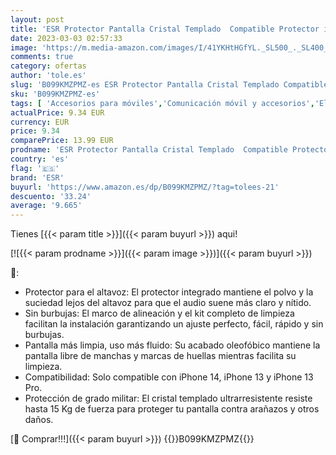 ```yaml
---
layout: post
title: 'ESR Protector Pantalla Cristal Templado  Compatible Protector iPhone 14/Protector iPhone 13/Protector iPhone 13 Pro  Marco Instalación  Grado Militar  Resistente Arañazos Protector Altavoz 3 Unidades'
date: 2023-03-03 02:57:33
image: 'https://m.media-amazon.com/images/I/41YKHtHGfYL._SL500_._SL400_.jpg'
comments: true
category: ofertas
author: 'tole.es'
slug: 'B099KMZPMZ-es ESR Protector Pantalla Cristal Templado Compatible...'
sku: 'B099KMZPMZ-es'
tags: [ 'Accesorios para móviles','Comunicación móvil y accesorios','Electrónica','Mantenimiento, cuidado y reparaciones de teléfonos móviles','Protectores de pantalla para móviles','esr','iphone','🇪🇸', ]
actualPrice: 9.34 EUR
currency: EUR
price: 9.34
comparePrice: 13.99 EUR
prodname: 'ESR Protector Pantalla Cristal Templado  Compatible Protector iPhone 14/Protector iPhone 13/Protector iPhone 13 Pro  Marco Instalación  Grado Militar  Resistente Arañazos Protector Altavoz 3 Unidades'
country: 'es'
flag: '🇪🇸'
brand: 'ESR'
buyurl: 'https://www.amazon.es/dp/B099KMZPMZ/?tag=tolees-21'
descuento: '33.24'
average: '9.665'
---
```


Tienes [{{< param title >}}]({{< param buyurl >}}) aqui!

[![{{< param prodname >}}]({{< param image >}})]({{< param buyurl >}})

🔎:

- Protector para el altavoz: El protector integrado mantiene el polvo y la suciedad lejos del altavoz para que el audio suene más claro y nítido.
- Sin burbujas: El marco de alineación y el kit completo de limpieza facilitan la instalación garantizando un ajuste perfecto, fácil, rápido y sin burbujas.
- Pantalla más limpia, uso más fluido: Su acabado oleofóbico mantiene la pantalla libre de manchas y marcas de huellas mientras facilita su limpieza.
- Compatibilidad: Solo compatible con iPhone 14, iPhone 13 y iPhone 13 Pro.
- Protección de grado militar: El cristal templado ultrarresistente resiste hasta 15 Kg de fuerza para proteger tu pantalla contra arañazos y otros daños.

[🛒 Comprar!!!]({{< param buyurl >}})
{{<world>}}B099KMZPMZ{{</world>}}
